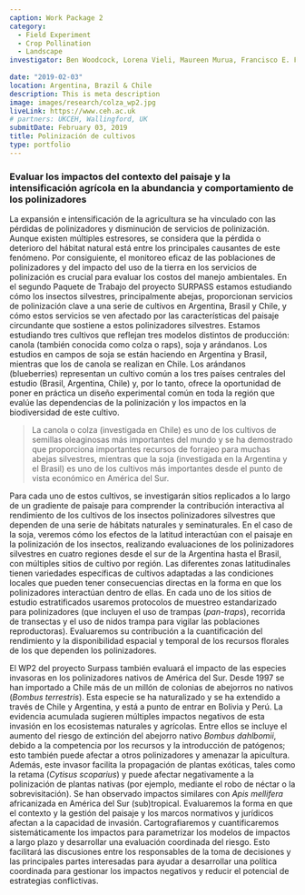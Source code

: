 ```yaml
---
caption: Work Package 2
category:
  - Field Experiment
  - Crop Pollination
  - Landscape
investigator: Ben Woodcock, Lorena Vieli, Maureen Murua, Francisco E. Fonturbel, Carlos Valdivia, Cecilia Smith-Ramirez, Natacha Chacoff, Mariano Devoto, Leonardo Galetto, Carolina Morales, Marina Arbetman, Marcelo Aizen, Agustin Saez, Kayna Agostini, Tiago Mauricio Francoy, Betina Blochtein, Patricia Nunes Silva, Nicolay Leme da Cunha, Rodrigo Yoiti Tsukahara
  
date: "2019-02-03"
location: Argentina, Brazil & Chile
description: This is meta description
image: images/research/colza_wp2.jpg
liveLink: https://www.ceh.ac.uk
# partners: UKCEH, Wallingford, UK
submitDate: February 03, 2019
title: Polinización de cultivos
type: portfolio
---
```

### Evaluar los impactos del contexto del paisaje y la intensificación agrícola en la abundancia y comportamiento de los polinizadores

La expansión e intensificación de la agricultura se ha vinculado con las pérdidas de polinizadores y disminución de servicios de polinización. Aunque existen múltiples estresores, se considera que la pérdida o deterioro del hábitat natural está entre los principales causantes de este fenómeno. Por consiguiente, el monitoreo eficaz de las poblaciones de polinizadores y del impacto del uso de la tierra en los servicios de polinización es crucial para evaluar los costos del manejo ambientales. En el segundo Paquete de Trabajo del proyecto SURPASS estamos estudiando cómo los insectos silvestres, principalmente abejas, proporcionan servicios de polinización clave a una serie de cultivos en Argentina, Brasil y Chile, y cómo estos servicios se ven afectado por las características del paisaje circundante que sostiene a estos polinizadores silvestres. Estamos estudiando tres cultivos que reflejan tres modelos distintos de producción: canola (también conocida como colza o raps), soja y arándanos. Los estudios en campos de soja se están haciendo en Argentina y Brasil, mientras que los de canola se realizan en Chile. Los arándanos (blueberries) representan un cultivo común a los tres países centrales del estudio (Brasil, Argentina, Chile) y, por lo tanto, ofrece la oportunidad de poner en práctica un diseño experimental común en toda la región que evalúe las dependencias de la polinización y los impactos en la biodiversidad de este cultivo.

> La canola o colza (investigada en Chile) es uno de los cultivos de semillas oleaginosas más importantes del mundo y se ha demostrado que proporciona importantes recursos de forrajeo para muchas abejas silvestres, mientras que la soja (investigada en la Argentina y el Brasil) es uno de los cultivos más importantes desde el punto de vista económico en América del Sur.

Para cada uno de estos cultivos, se investigarán sitios replicados a lo largo de un gradiente de paisaje para comprender la contribución interactiva al rendimiento de los cultivos de los insectos polinizadores silvestres que dependen de una serie de hábitats naturales y seminaturales. En el caso de la soja, veremos cómo los efectos de la latitud interactúan con el paisaje en la polinización de los insectos, realizando evaluaciones de los polinizadores silvestres en cuatro regiones desde el sur de la Argentina hasta el Brasil, con múltiples sitios de cultivo por región. Las diferentes zonas latitudinales tienen variedades específicas de cultivos adaptadas a las condiciones locales que pueden tener consecuencias directas en la forma en que los polinizadores interactúan dentro de ellas. En cada uno de los sitios de estudio estratificados usaremos protocolos de muestreo estandarizado para polinizadores (que incluyen el uso de trampas (*pan-traps*), recorrida de transectas y el uso de nidos trampa para vigilar las poblaciones reproductoras). Evaluaremos su contribución a la cuantificación del rendimiento y la disponibilidad espacial y temporal de los recursos florales de los que dependen los polinizadores.

El WP2 del proyecto Surpass también evaluará el impacto de las especies invasoras en los polinizadores nativos de América del Sur. Desde 1997 se han importado a Chile más de un millón de colonias de abejorros no nativos (*Bombus terrestris*). Esta especie se ha naturalizado y se ha extendido a través de Chile y Argentina, y está a punto de entrar en Bolivia y Perú. La evidencia acumulada sugieren múltiples impactos negativos de esta invasión en los ecosistemas naturales y agrícolas. Entre ellos se incluye el aumento del riesgo de extinción del abejorro nativo *Bombus dahlbomii*, debido a la competencia por los recursos y la introducción de patógenos; esto también puede afectar a otros polinizadores y amenazar la apicultura. Además, este invasor facilita la propagación de plantas exóticas, tales como la retama (*Cytisus scoparius*) y puede afectar negativamente a la polinización de plantas nativas (por ejemplo, mediante el robo de néctar o la sobrevisitación). Se han observado impactos similares con *Apis mellifera* africanizada en América del Sur (sub)tropical. Evaluaremos la forma en que el contexto y la gestión del paisaje y los marcos normativos y jurídicos afectan a la capacidad de invasión. Cartografiaremos y cuantificaremos sistemáticamente los impactos para parametrizar los modelos de impactos a largo plazo y desarrollar una evaluación coordinada del riesgo. Esto facilitará las discusiones entre los responsables de la toma de decisiones y las principales partes interesadas para ayudar a desarrollar una política coordinada para gestionar los impactos negativos y reducir el potencial de estrategias conflictivas.